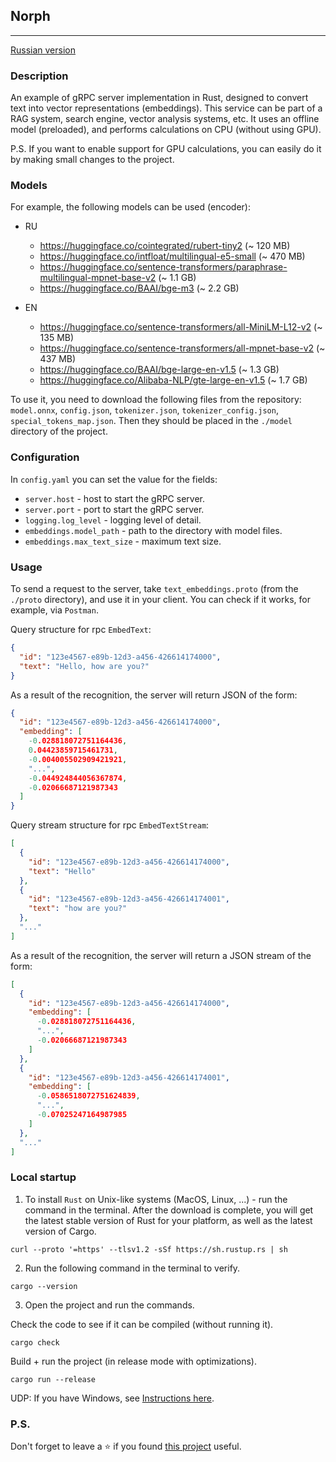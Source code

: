 ## Norph

---

[Russian version](https://github.com/Ave-Sergeev/Norph/blob/main/README.ru.md)

### Description

An example of gRPC server implementation in Rust, designed to convert text into vector representations (embeddings).
This service can be part of a RAG system, search engine, vector analysis systems, etc.
It uses an offline model (preloaded), and performs calculations on CPU (without using GPU).

P.S. If you want to enable support for GPU calculations, you can easily do it by making small changes to the project.

### Models

For example, the following models can be used (encoder):

- RU
  - https://huggingface.co/cointegrated/rubert-tiny2 (~ 120 MB)
  - https://huggingface.co/intfloat/multilingual-e5-small (~ 470 MB)
  - https://huggingface.co/sentence-transformers/paraphrase-multilingual-mpnet-base-v2 (~ 1.1 GB)
  - https://huggingface.co/BAAI/bge-m3 (~ 2.2 GB)

- EN
  - https://huggingface.co/sentence-transformers/all-MiniLM-L12-v2 (~ 135 MB)
  - https://huggingface.co/sentence-transformers/all-mpnet-base-v2 (~ 437 MB)
  - https://huggingface.co/BAAI/bge-large-en-v1.5 (~ 1.3 GB)
  - https://huggingface.co/Alibaba-NLP/gte-large-en-v1.5 (~ 1.7 GB)

To use it, you need to download the following files from the repository: `model.onnx`, `config.json`, `tokenizer.json`, `tokenizer_config.json`, `special_tokens_map.json`.
Then they should be placed in the `./model` directory of the project.

### Configuration

In `config.yaml` you can set the value for the fields:

- `server.host` - host to start the gRPC server.
- `server.port` - port to start the gRPC server.
- `logging.log_level` - logging level of detail.
- `embeddings.model_path` - path to the directory with model files.
- `embeddings.max_text_size` - maximum text size.

### Usage

To send a request to the server, take `text_embeddings.proto` (from the `./proto` directory), and use it in your client.
You can check if it works, for example, via `Postman`.

Query structure for rpc `EmbedText`:

```Json
{
  "id": "123e4567-e89b-12d3-a456-426614174000",
  "text": "Hello, how are you?"
}
```

As a result of the recognition, the server will return JSON of the form:

```Json
{
  "id": "123e4567-e89b-12d3-a456-426614174000",
  "embedding": [
    -0.028818072751164436,
    0.04423859715461731,
    -0.004005502909421921,
    "...",
    -0.044924844056367874,
    -0.02066687121987343
  ]
}
```

Query stream structure for rpc `EmbedTextStream`:

```Json
[
  {
    "id": "123e4567-e89b-12d3-a456-426614174000",
    "text": "Hello"
  },
  {
    "id": "123e4567-e89b-12d3-a456-426614174001",
    "text": "how are you?"
  },
  "..."
]
```

As a result of the recognition, the server will return a JSON stream of the form:

```Json
[
  {
    "id": "123e4567-e89b-12d3-a456-426614174000",
    "embedding": [
      -0.028818072751164436,
      "...",
      -0.02066687121987343
    ]
  },
  {
    "id": "123e4567-e89b-12d3-a456-426614174001",
    "embedding": [
      -0.0586518072751624839,
      "...",
      -0.07025247164987985
    ]
  },
  "..."
]
```

### Local startup

1) To install `Rust` on Unix-like systems (MacOS, Linux, ...) - run the command in the terminal.
   After the download is complete, you will get the latest stable version of Rust for your platform, as well as the latest version of Cargo.

```shell
curl --proto '=https' --tlsv1.2 -sSf https://sh.rustup.rs | sh
```

2) Run the following command in the terminal to verify.

```shell
cargo --version
```

3) Open the project and run the commands.

Check the code to see if it can be compiled (without running it).
```shell
cargo check
```

Build + run the project (in release mode with optimizations).
```shell
cargo run --release
```

UDP: If you have Windows, see [Instructions here](https://forge.rust-lang.org/infra/other-installation-methods.html).

### P.S.

Don't forget to leave a ⭐ if you found [this project](https://github.com/Ave-Sergeev/Tictonix) useful.
